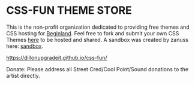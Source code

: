 # CSS-FUN THEME STORE

This is the non-profit organization dedicated to providing free themes and CSS hosting for [Beginland](https://mygeoangelfirespace.city/). Feel free to fork and submit your own CSS Themes [here](https://github.com/dillonupgradeit/css-fun/tree/gh-pages) to be hosted and shared. A sandbox was created by zanuss here: [sandbox](https://codepen.io/Zanuss/pen/dyGoamX).

https://dillonupgradeit.github.io/css-fun/

Donate:  Please address all Street Cred/Cool Point/Sound donations to the artist directly. 

